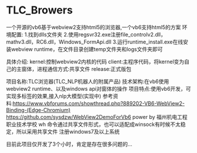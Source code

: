 # TLC_Browers
一个开源的vb6基于webview2支持html5的浏览器,一个vb6支持html5的方案
环境配置:
1.找到dlls文件夹
2.使用regsvr32.exe注册file_controlv2.dll，mathv3.dll，RC6.dll，Windows_FormApi.dll
3.运行runtime_install.exe在线安装webview runtime，在文件目录创建temp文件夹和logs文件夹即可

具体介绍:
kernel:控制webview2内核的代码
client:主程序代码，将kernel变为自己的主窗体，进程通信方式:共享文件
release:正式版包

项目名称:TLC浏览器(TLC_NLP机器人的附属产品)
技术架构:在vb6使用webview2 runtime、以及windows api对窗体的操作
项目特点:使用vb6开发，可实现多标签的效果,接入nlp大模型(实现中)
参考资料:https://www.vbforums.com/showthread.php?889202-VB6-WebView2-Binding-(Edge-Chromium) https://github.com/sysdzw/WebView2DemoForVb6
power by 福州机电工程职业技术学校 wh
命令通过共享文件形式，也可以适配成winsock有时候不太稳定，所以采用共享文件
注册windows7及以上系统

目前此项目仅开发了3个小时，肯定是存在很多问题的...
